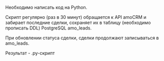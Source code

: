 Необходимо написать код на Python. 

Скрипт регулярно (раз в 30 минут) обращается к API amoCRM и забирает последние сделки, сохраняет их в таблицу (необходимо прописать DDL) PostgreSQL amo_leads.

При обновлении статуса сделки, сделки продолжают записываться в amo_leads.

Результат - .py-скрипт
